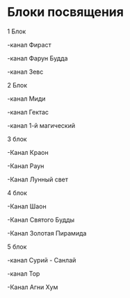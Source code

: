 # Блоки посвящения

1 Блок  

-канал Фираст

-канал Фарун Будда

-канал Зевс

2 Блок

-канал Миди

-канал Гектас

-канал 1-й магический

3 блок

-Канал Краон

-Канал Раун

-Канал Лунный свет

4 блок

-Канал Шаон

-Канал Святого Будды

-Канал Золотая Пирамида

5 блок

-канал Сурий - Санлай

-канал Тор

-Канал Агни Хум



